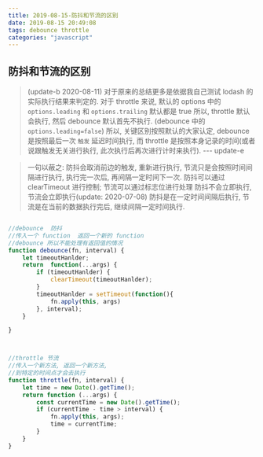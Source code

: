 ```yaml
---
title: 2019-08-15-防抖和节流的区别
date: 2019-08-15 20:49:08
tags: debounce throttle
categories: "javascript"
---
```


## 防抖和节流的区别


> (update-b 2020-08-11) 对于原来的总结更多是依据我自己测试 lodash 的实际执行结果来判定的.
> 对于 throttle 来说, 默认的 options 中的 `options.leading` 和 `options.trailing` 默认都是 true
> 所以, throttle 默认会执行, 然后 debounce 默认首先不执行. (debounce 中的 `options.leading=false`)
> 所以, 关键区别按照默认的大家认定, debounce 是按照最后一次 `触发` 延迟时间执行, 而 throttle 是按照本身记录的时间(或者说跟触发无关进行执行, 此次执行后再次进行计时来执行).
> --- update-e

> 一句以蔽之: 防抖会取消前边的触发, 重新进行执行, 节流只是会按照时间间隔进行执行, 执行完一次后, 再间隔一定时间下一次.
> 防抖可以通过 clearTimeout 进行控制; 节流可以通过标志位进行处理
> 防抖不会立即执行, 节流会立即执行(update: 2020-07-08)
> 防抖是在一定时间间隔后执行, 节流是在当前的数据执行完后, 继续间隔一定时间执行.

```js

//debounce  防抖
//传入一个 function  返回一个新的 function
//debounce 所以不能处理有返回值的情况
function debounce(fn, interval) {
    let timeoutHanlder;
    return  function(...args) {
        if (timeoutHanlder) {
            clearTimeout(timeoutHanlder);
        }
        timeoutHanlder = setTimeout(function(){
            fn.apply(this, args)
        }, interval);
    }

}



//throttle 节流
//传入一个新方法, 返回一个新方法,
//到特定的时间点才会去执行
function throttle(fn, interval) {
    let time = new Date().getTime();
    return function (...args) {
        const currentTime = new Date().getTime();
        if (currentTime - time > interval) {
            fn.apply(this, args);
            time = currentTime;
        }
    }
}


```
